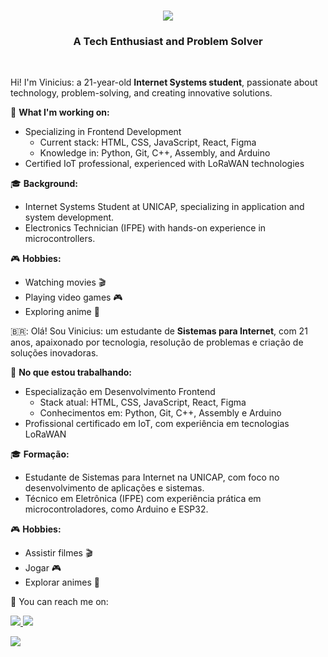 <h1 align="center">
  <a href="https://git.io/typing-svg">
    <img src="https://readme-typing-svg.demolab.com?font=Poppins&weight=500&size=32&duration=4000&pause=1000&color=80C0E6&center=true&width=435&lines=Hi+There!+%F0%9F%91%8B;I'm+Vinicius+Miranda+!;"/>
  </a>
</h1>

<h3 align="center">A Tech Enthusiast and Problem Solver</h3>

<br/>

<div align="left">
 
Hi! I'm Vinicius: a 21-year-old **Internet Systems student**, passionate about technology, problem-solving, and creating innovative solutions.  

🎯 **What I'm working on:**  
- Specializing in Frontend Development  
  - Current stack: HTML, CSS, JavaScript, React, Figma
  - Knowledge in: Python, Git, C++, Assembly, and Arduino  
- Certified IoT professional, experienced with LoRaWAN technologies  

🎓 **Background:**  
- Internet Systems Student at UNICAP, specializing in application and system development.
- Electronics Technician (IFPE) with hands-on experience in microcontrollers.

🎮 **Hobbies:**  
- Watching movies 🎬  
- Playing video games 🎮  
- Exploring anime 🌟  
 
 </div>

🇧🇷: Olá! Sou Vinicius: um estudante de **Sistemas para Internet**, com 21 anos, apaixonado por tecnologia, resolução de problemas e criação de soluções inovadoras.  

🎯 **No que estou trabalhando:**  
- Especialização em Desenvolvimento Frontend  
  - Stack atual: HTML, CSS, JavaScript, React, Figma 
  - Conhecimentos em: Python, Git, C++, Assembly e Arduino  
- Profissional certificado em IoT, com experiência em tecnologias LoRaWAN  

🎓 **Formação:**  
- Estudante de Sistemas para Internet na UNICAP, com foco no desenvolvimento de aplicações e sistemas.
- Técnico em Eletrônica (IFPE) com experiência prática em microcontroladores, como Arduino e ESP32.   

🎮 **Hobbies:**  
- Assistir filmes 🎬  
- Jogar 🎮  
- Explorar animes 🌟  

💌 You can reach me on:

<p align="left">
<a href="mailto:viniciussmirandacontato@gmail.com" alt="Gmail">
  <img src="https://img.shields.io/badge/Gmail-80c0e6?style=flat-square&labelColor=80c0e6&logo=gmail&logoColor=white" target="_blank" />
</a>

<a href="www.linkedin.com/in/viniciussmiranda" alt="Linkedin">
  <img src="https://img.shields.io/badge/-Linkedin-80c0e6?style=flat-square&logo=Linkedin&logoColor=white" target="_blank"/>
</a>

![](http://github-profile-summary-cards.vercel.app/api/cards/profile-details?username=viniciussmiranda&theme=nord_dark)
</p>
